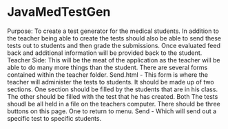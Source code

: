# JavaMedTestGen
Purpose: To create a test generator for the medical students. In addition to the teacher being able to create the tests should also be able to send these tests out to students and then grade the submissions. Once evaluated feed back and additional information will be provided back to the student. 
Teacher Side: This will be the meat of the application as the teacher will be able to do many more things than the student. There are several forms contained within the teacher folder.
Send.html - This form is where the teacher will administer the tests to students. It should be made up of two sections. One section should be filled by the students that are in his class. The other should be filled with the test that he has created. Both  The tests shoudl be all held in a file on the teachers computer. There should be three buttons on this page. One to return to menu. Send - Which will send out a specific test to specific students. 

